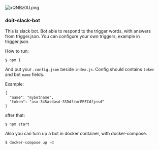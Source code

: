 ![xQNBz0U.png](http://i.imgur.com/xQNBz0U.png)
### doit-slack-bot

This is slack bot. Bot able to respond to the trigger words, with answers from trigger.json.
You can configure your own triggers, example in trigger.json.

How to run:
```
$ npm i
```
And put your `.config.json` beside `index.js`.
Config should contains `token` and bot `name` fields.

Example:

```
{
  "name": "mybotname",
  "token": "asx-345asdasd-SSDdfswrERFCdfjnsd"
}
```
after that:

```
$ npm start
```

Also you can turn up a bot in docker container, with docker-compose.

```
$ docker-compose up -d
```

